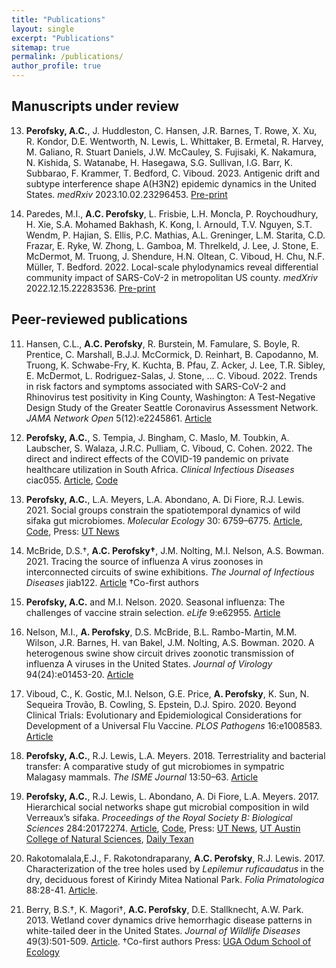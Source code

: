 ```yaml
---
title: "Publications"
layout: single
excerpt: "Publications"
sitemap: true
permalink: /publications/
author_profile: true
---
```


## Manuscripts under review
13. **Perofsky, A.C.**, J. Huddleston, C. Hansen, J.R. Barnes, T. Rowe, X. Xu, R. Kondor, D.E. Wentworth, N. Lewis, L. Whittaker, B. Ermetal, R. Harvey, M. Galiano, R. Stuart Daniels, J.W. McCauley, S. Fujisaki, K. Nakamura, N. Kishida, S. Watanabe, H. Hasegawa, S.G. Sullivan, I.G. Barr, K. Subbarao, F. Krammer, T. Bedford, C. Viboud. 2023. Antigenic drift and subtype interference shape A(H3N2) epidemic dynamics in the United States. _medRxiv_ 2023.10.02.23296453. [Pre-print](https://doi.org/10.1101/2023.10.02.23296453)

12. Paredes, M.I., **A.C. Perofsky**, L. Frisbie, L.H. Moncla, P. Roychoudhury, H. Xie, S.A. Mohamed Bakhash, K. Kong, I. Arnould, T.V. Nguyen, S.T. Wendm, P. Hajian, S. Ellis, P.C. Mathias, A.L. Greninger, L.M. Starita, C.D. Frazar, E. Ryke, W. Zhong, L. Gamboa, M. Threlkeld, J. Lee, J. Stone, E. McDermot, M. Truong, J. Shendure, H.N. Oltean, C. Viboud, H. Chu, N.F. Müller, T. Bedford. 2022. Local-scale phylodynamics reveal differential community impact of SARS-CoV-2 in metropolitan US county. _medXriv_ 2022.12.15.22283536. [Pre-print](https://www.medrxiv.org/content/10.1101/2022.12.15.22283536v1)

## Peer-reviewed publications

11.	Hansen, C.L., **A.C. Perofsky**, R. Burstein, M. Famulare, S. Boyle, R. Prentice, C. Marshall, B.J.J. McCormick, D. Reinhart, B. Capodanno, M. Truong, K. Schwabe-Fry, K. Kuchta, B. Pfau, Z. Acker, J. Lee, T.R. Sibley, E. McDermot, L. Rodriguez-Salas, J. Stone, … C. Viboud. 2022. Trends in risk factors and symptoms associated with SARS-CoV-2 and Rhinovirus test positivity in King County, Washington: A Test-Negative Design Study of the Greater Seattle Coronavirus Assessment Network. _JAMA Network Open_ 5(12):e2245861. [Article](https://doi.org/10.1001/jamanetworkopen.2022.45861)

10. **Perofsky, A.C.**, S. Tempia, J. Bingham, C. Maslo, M. Toubkin, A. Laubscher, S. Walaza, J.R.C. Pulliam, C. Viboud, C. Cohen. 2022. The direct and indirect effects of the COVID-19 pandemic on private healthcare utilization in South Africa. _Clinical Infectious Diseases_ ciac055. [Article](https://doi.org/10.1093/cid/ciac055), [Code](https://github.com/aperofsky/South_Africa_Healthcare_Use_during_COVID)

9. **Perofsky, A.C.**,  L.A. Meyers, L.A. Abondano, A. Di Fiore, R.J. Lewis. 2021. Social groups constrain the spatiotemporal dynamics of wild sifaka gut microbiomes. _Molecular Ecology_ 30: 6759–6775. [Article](https://doi.org/10.1111/mec.16193), [Code](https://github.com/aperofsky/sifaka-temporal-microbiome), Press: [UT News](https://news.utexas.edu/2021/12/03/how-social-dynamics-influence-the-gut-microbes-of-wild-lemurs/)

8. McBride, D.S.†, **A.C. Perofsky†**, J.M. Nolting, M.I. Nelson, A.S. Bowman. 2021. Tracing the source of influenza A virus zoonoses in interconnected circuits of swine exhibitions. _The Journal of Infectious Diseases_ jiab122. [Article](https://doi.org/10.1093/infdis/jiab122) †Co-first authors

7. **Perofsky, A.C.** and M.I. Nelson. 2020. Seasonal influenza: The challenges of vaccine strain selection. _eLife_ 9:e62955. [Article](https://doi.org/10.7554/eLife.62955)

6. Nelson, M.I., **A. Perofsky**, D.S. McBride, B.L. Rambo-Martin, M.M. Wilson, J.R. Barnes, H. van Bakel, J.M. Nolting, A.S. Bowman. 2020. A heterogenous swine show circuit drives zoonotic transmission of influenza A viruses in the United States. _Journal of Virology_ 94(24):e01453-20. [Article](https://doi.org/10.1128/JVI.01453-20)

5. Viboud, C., K. Gostic, M.I. Nelson, G.E. Price, **A. Perofsky**, K. Sun, N. Sequeira Trovão, B. Cowling, S. Epstein, D.J. Spiro. 2020. Beyond Clinical Trials: Evolutionary and Epidemiological Considerations for Development of a Universal Flu Vaccine. _PLOS Pathogens_ 16:e1008583. [Article](https://doi.org/10.1371/journal.ppat.1008583)

4. **Perofsky, A.C.**, R.J. Lewis, L.A. Meyers. 2018. Terrestriality and bacterial transfer: A comparative study of gut microbiomes in sympatric Malagasy mammals. _The ISME Journal_ 13:50–63. [Article](https://doi.org/10.1038/s41396-018-0251-5) 

3. **Perofsky, A.C.**, R.J. Lewis, L. Abondano, A. Di Fiore, L.A. Meyers. 2017. Hierarchical social networks shape gut microbial composition in wild Verreaux’s sifaka. _Proceedings of the Royal Society B: Biological Sciences_ 284:20172274. [Article](https://doi.org/10.1098/rspb.2017.2274), [Code](https://datadryad.org/stash/dataset/doi:10.5061/dryad.qf731), 
	Press: [UT News](https://news.utexas.edu/2017/12/07/gut-microbiome-influenced-heavily-by-social-circles), [UT Austin College of Natural Sciences](https://cns.utexas.edu/news/gut-microbiome-influenced-heavily-by-social-circles-in-lemurs-ut-study-says), [Daily Texan](https://thedailytexan.com/2018/03/28/little-leaping-lemurs-social-lives-influence-what-bacteria-is-found-in-their-digestive/)

2. Rakotomalala,E.J., F. Rakotondraparany, **A.C. Perofsky**, R.J. Lewis. 2017. Characterization of the tree holes used by _Lepilemur ruficaudatus_ in the dry, deciduous forest of Kirindy Mitea National Park. _Folia Primatologica_ 88:28-41. [Article](https://doi.org/10.1159/000464406).

1. Berry, B.S.†, K. Magori†, **A.C. Perofsky**, D.E. Stallknecht, A.W. Park. 2013. Wetland cover dynamics drive hemorrhagic disease patterns in white-tailed deer in the United States. _Journal of Wildlife Diseases_ 49(3):501-509. [Article](https://doi.org/10.7589/2012-11-283). †Co-first authors
  Press: [UGA Odum School of Ecology](https://www.ecology.uga.edu/connections-found-between-wetland-cover-transmission-rates-of-hemorrhagic-disease-in-white-tailed-deer/)
